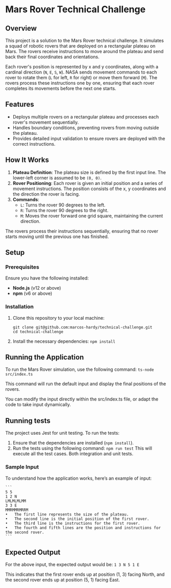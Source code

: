 # Mars Rover Technical Challenge

## Overview

This project is a solution to the Mars Rover technical challenge. It simulates a squad of robotic rovers that are deployed on a rectangular plateau on Mars. The rovers receive instructions to move around the plateau and send back their final coordinates and orientations.

Each rover's position is represented by x and y coordinates, along with a cardinal direction (`N`, `E`, `S`, `W`). NASA sends movement commands to each rover to rotate them (`L` for left, `R` for right) or move them forward (`M`). The rovers process these instructions one by one, ensuring that each rover completes its movements before the next one starts.

## Features

- Deploys multiple rovers on a rectangular plateau and processes each rover's movement sequentially.
- Handles boundary conditions, preventing rovers from moving outside the plateau.
- Provides detailed input validation to ensure rovers are deployed with the correct instructions.

## How It Works

1. **Plateau Definition**: The plateau size is defined by the first input line. The lower-left corner is assumed to be `(0, 0)`.
2. **Rover Positioning**: Each rover is given an initial position and a series of movement instructions. The position consists of the x, y coordinates and the direction the rover is facing.
3. **Commands**: 
   - `L`: Turns the rover 90 degrees to the left.
   - `R`: Turns the rover 90 degrees to the right.
   - `M`: Moves the rover forward one grid square, maintaining the current direction.

The rovers process their instructions sequentially, ensuring that no rover starts moving until the previous one has finished.

## Setup

### Prerequisites

Ensure you have the following installed:
- **Node.js** (v12 or above)
- **npm** (v6 or above)

### Installation

1. Clone this repository to your local machine:
   ```
   git clone git@github.com:marcos-hardy/technical-challenge.git
   cd technical-challenge
    ```
   
2. Install the necessary dependencies:
   `npm install`

## Running the Application

To run the Mars Rover simulation, use the following command:
   `ts-node src/index.ts`


This command will run the default input and display the final positions of the rovers.

You can modify the input directly within the src/index.ts file, or adapt the code to take input dynamically.

## Running tests

The project uses Jest for unit testing. To run the tests:

1. Ensure that the dependencies are installed (`npm install`).
2.	Run the tests using the following command:
    `npm run test`
This will execute all the test cases. Both integration and unit tests.


### Sample Input
To understand how the application works, here’s an example of input:

    ```
    5 5
    1 2 N
    LMLMLMLMM
    3 3 E
    MMRMMRMRRM
	•	The first line represents the size of the plateau.
	•	The second line is the initial position of the first rover.
	•	The third line is the instructions for the first rover.
	•	The fourth and fifth lines are the position and instructions for the second rover.
    ```

## Expected Output
For the above input, the expected output would be:
    ```
    1 3 N
    5 1 E
    ```

This indicates that the first rover ends up at position (1, 3) facing North, and the second rover ends up at position (5, 1) facing East.